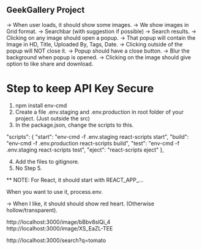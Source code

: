 ## GeekGallery Project

-> When user loads, it should show some images.
-> We show images in Grid format.
-> Searchbar (with suggestion if possible)
-> Search results.
-> Clicking on any image should open a popup.
-> That popup will contain the Image in HD, Title, Uploaded By, Tags, Date.
-> Clicking outside of the popup will NOT close it.
-> Popup should have a close button.
-> Blur the background when popup is opened.
-> Clicking on the image should give option to like share and download.


# Step to keep API Key Secure
1. npm install env-cmd
2. Create a file .env.staging and .env.production in root folder of your project. (Just outside the src)
3. In the package.json, change the scripts to this.

"scripts": {
    "start": "env-cmd -f .env.staging react-scripts start",
    "build": "env-cmd -f .env.production react-scripts build",
    "test":  "env-cmd -f .env.staging react-scripts test",
    "eject": "react-scripts eject"
  },

4. Add the files to gitignore.
5. No Step 5.

** NOTE: For React, it should start with REACT_APP_...

When you want to use it, process.env.<CONSTANT>






-> When I like, it should should show red heart. (Otherwise hollow/transparent).


http://localhost:3000/image/bBbv8slQi_4
http://localhost:3000/image/XS_EaZL-TEE

http://localhost:3000/search?q=tomato